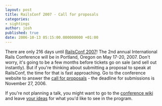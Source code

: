 ```yaml
---
layout: post
title: RailsConf 2007 - Call for proposals
categories:
- sightings
author: josh
published: true
date: 2006-10-13 05:15:00.000000000 +01:00
---
```

There are only 216 days until [RailsConf 2007](http://conferences.oreillynet.com/rails)! The 2nd annual International Rails Conference will be in Portland, Oregon on May 17-20, 2007. Don't worry, it's going to be a few months before tickets go on sale (and sell out instantly). But if you're thinking about submitting a proposal to speak at RailsConf, the time for that is fast approaching. Go to the conference website to answer the [call for proposals](http://conferences.oreillynet.com/cs/rails2007/create/e_sess) - the deadline for submissions is November 27, 2006.

If you're not planning a talk, you might want to go to the [conference wiki](http://wiki.oreillynet.com/wiki/railsconf2007) and leave [your ideas](http://wiki.oreillynet.com/wiki/railsconf2007/index.cgi?RailsConfIdeas) for what you'd like to see in the program.